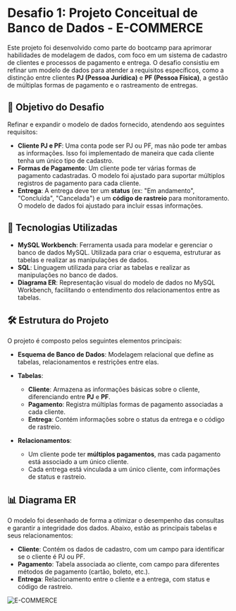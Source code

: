 # Desafio 1: Projeto Conceitual de Banco de Dados - E-COMMERCE

Este projeto foi desenvolvido como parte do bootcamp para aprimorar habilidades de modelagem de dados, com foco em um sistema de cadastro de clientes e processos de pagamento e entrega. O desafio consistiu em refinar um modelo de dados para atender a requisitos específicos, como a distinção entre clientes **PJ (Pessoa Jurídica)** e **PF (Pessoa Física)**, a gestão de múltiplas formas de pagamento e o rastreamento de entregas.

## 🎯 Objetivo do Desafio
Refinar e expandir o modelo de dados fornecido, atendendo aos seguintes requisitos:
- **Cliente PJ e PF**: Uma conta pode ser PJ ou PF, mas não pode ter ambas as informações. Isso foi implementado de maneira que cada cliente tenha um único tipo de cadastro.
- **Formas de Pagamento**: Um cliente pode ter várias formas de pagamento cadastradas. O modelo foi ajustado para suportar múltiplos registros de pagamento para cada cliente.
- **Entrega**: A entrega deve ter um **status** (ex: "Em andamento", "Concluída", "Cancelada") e um **código de rastreio** para monitoramento. O modelo de dados foi ajustado para incluir essas informações.

## 🔧 Tecnologias Utilizadas
- **MySQL Workbench**: Ferramenta usada para modelar e gerenciar o banco de dados MySQL. Utilizada para criar o esquema, estruturar as tabelas e realizar as manipulações de dados.
- **SQL**: Linguagem utilizada para criar as tabelas e realizar as manipulações no banco de dados.
- **Diagrama ER**: Representação visual do modelo de dados no MySQL Workbench, facilitando o entendimento dos relacionamentos entre as tabelas.

## 🛠️ Estrutura do Projeto
O projeto é composto pelos seguintes elementos principais:
- **Esquema de Banco de Dados**: Modelagem relacional que define as tabelas, relacionamentos e restrições entre elas.
- **Tabelas**:
  - **Cliente**: Armazena as informações básicas sobre o cliente, diferenciando entre **PJ** e **PF**.
  - **Pagamento**: Registra múltiplas formas de pagamento associadas a cada cliente.
  - **Entrega**: Contém informações sobre o status da entrega e o código de rastreio.
  
- **Relacionamentos**:
  - Um cliente pode ter **múltiplos pagamentos**, mas cada pagamento está associado a um único cliente.
  - Cada entrega está vinculada a um único cliente, com informações de status e rastreio.

## 📊 Diagrama ER
O modelo foi desenhado de forma a otimizar o desempenho das consultas e garantir a integridade dos dados. Abaixo, estão as principais tabelas e seus relacionamentos:
- **Cliente**: Contém os dados de cadastro, com um campo para identificar se o cliente é PJ ou PF.
- **Pagamento**: Tabela associada ao cliente, com campo para diferentes métodos de pagamento (cartão, boleto, etc.).
- **Entrega**: Relacionamento entre o cliente e a entrega, com status e código de rastreio.

![E-COMMERCE](https://github.com/user-attachments/assets/81876ade-dd61-41b7-bb61-ea74e1e2d0d1)

